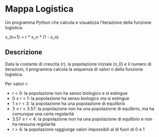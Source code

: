 # Mappa Logistica

Un programma Python che calcola e visualizza l’iterazione della funzione logistica:

x_{n+1} = r * x_n * (1 - x_n)


## Descrizione

Data la costante di crescita (r), la popolazione iniziale (n_0) e il numero di iterazioni, il programma calcola la sequenza di valori n della funzione logistica.

Per valori r:
- r < 0: la popolazione non ha senso biologico e si estingue
- 0 ≤ r < 1: la popolazione ha senso biologico ma si estingue
- 1 ≤ r < 3: la popolazione ha una popolazione di equilibrio
- 3 ≤ r < 3.57: la popolazione non ha una popolazione di equlibrio, ma ha comunque una certa regolarità
- 3.57 ≤ r < 4: la popolazione non ha una popolazione di equlibrio e non ha nessuna regolarità
- r > 4: la popolazione raggiunge valori impossibili al di fuori di 0 e 1
